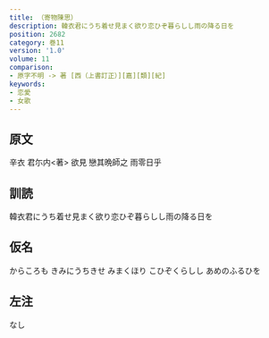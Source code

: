 ```yaml
---
title: （寄物陳思）
description: 韓衣君にうち着せ見まく欲り恋ひぞ暮らしし雨の降る日を
position: 2682
category: 巻11
version: '1.0'
volume: 11
comparison:
- 原字不明 -> 著 [西（上書訂正）][嘉][類][紀]
keywords:
- 恋愛
- 女歌
---
```


## 原文

辛衣 君尓内<著> 欲見 戀其晩師之 雨零日乎

## 訓読

韓衣君にうち着せ見まく欲り恋ひぞ暮らしし雨の降る日を

## 仮名

からころも きみにうちきせ みまくほり こひぞくらしし あめのふるひを

## 左注

なし
